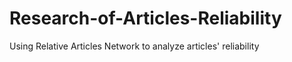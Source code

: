 # Research-of-Articles-Reliability
Using Relative Articles Network to analyze articles' reliability
